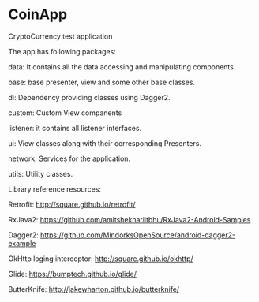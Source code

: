 # CoinApp
CryptoCurrency test application

The app has following packages:

data: It contains all the data accessing and manipulating components.

base: base presenter, view and some other base classes.

di: Dependency providing classes using Dagger2.

custom: Custom View companents

listener: it contains all listener interfaces.

ui: View classes along with their corresponding Presenters.

network: Services for the application.

utils: Utility classes.


Library reference resources:

Retrofit:  http://square.github.io/retrofit/

RxJava2: https://github.com/amitshekhariitbhu/RxJava2-Android-Samples

Dagger2: https://github.com/MindorksOpenSource/android-dagger2-example

OkHttp loging interceptor: http://square.github.io/okhttp/

Glide: https://bumptech.github.io/glide/

ButterKnife: http://jakewharton.github.io/butterknife/



